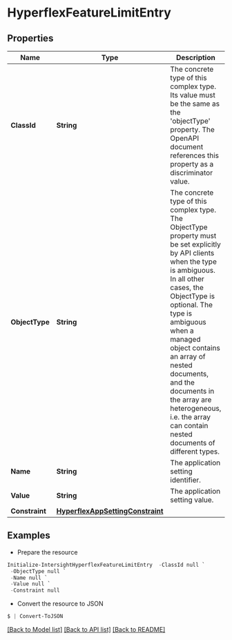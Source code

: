 # HyperflexFeatureLimitEntry
## Properties

Name | Type | Description | Notes
------------ | ------------- | ------------- | -------------
**ClassId** | **String** | The concrete type of this complex type. Its value must be the same as the &#39;objectType&#39; property. The OpenAPI document references this property as a discriminator value. | [readonly] 
**ObjectType** | **String** | The concrete type of this complex type. The ObjectType property must be set explicitly by API clients when the type is ambiguous. In all other cases, the  ObjectType is optional.  The type is ambiguous when a managed object contains an array of nested documents, and the documents in the array are heterogeneous, i.e. the array can contain nested documents of different types. | 
**Name** | **String** | The application setting identifier. | [optional] 
**Value** | **String** | The application setting value. | [optional] 
**Constraint** | [**HyperflexAppSettingConstraint**](HyperflexAppSettingConstraint.md) |  | [optional] 

## Examples

- Prepare the resource
```powershell
Initialize-IntersightHyperflexFeatureLimitEntry  -ClassId null `
 -ObjectType null `
 -Name null `
 -Value null `
 -Constraint null
```

- Convert the resource to JSON
```powershell
$ | Convert-ToJSON
```

[[Back to Model list]](../README.md#documentation-for-models) [[Back to API list]](../README.md#documentation-for-api-endpoints) [[Back to README]](../README.md)


